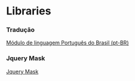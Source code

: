 # Libraries

### Tradução

[Módulo de linguagem Português do Brasil (pt-BR)](https://github.com/lucascudo/laravel-pt-BR-localization)

### Jquery Mask

[Jquery Mask](https://igorescobar.github.io/jQuery-Mask-Plugin/)
